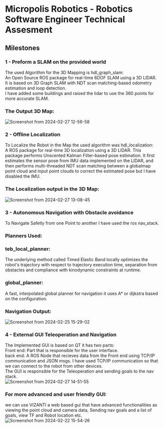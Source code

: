 # Micropolis Robotics - Robotics Software Engineer Technical Assesment

## Milestones

### 1 - Preform a SLAM on the provided world
The used Algorithm for the 3D Mapping is hdl_graph_slam: </br>
An Open Source ROS package for real-time 6DOF SLAM using a 3D LIDAR. It is based on 3D Graph SLAM with NDT scan matching-based odometry estimation and loop detection.</br>
I have added some buildings and raised the lidar to use the 360 points for more accurate SLAM.</br>
### The Output 3D Map:
![Screenshot from 2024-02-27 12-56-58](https://github.com/12ahmed52/RSE_Assessment/assets/52854480/5534e068-ef6b-4754-ae3e-743361833c49)



### 2 - Offline Localization
To Localize the Robot in the Map the used algorithm was hdl_localization: </br>
A ROS package for real-time 3D localization using a 3D LIDAR. This package performs Unscented Kalman Filter-based pose estimation. It first estimates the sensor pose from IMU data implemented on the LIDAR, and then performs multi-threaded NDT scan matching between a globalmap point cloud and input point clouds to correct the estimated pose but I have disabled the IMU. </br>
### The Localization output in the 3D Map:

![Screenshot from 2024-02-27 13-08-45](https://github.com/12ahmed52/RSE_Assessment/assets/52854480/8dffd831-54ef-406f-af08-5420694e7a99)

### 3 - Autonomous Navigation with Obstacle avoidance
To Navigate Safetly from one Point to another I have used the ros nav_stack. </br>
### Planners Used:
### teb_local_planner:
The underlying method called Timed Elastic Band locally optimizes the robot's trajectory with respect to trajectory execution time, separation from obstacles and compliance with kinodynamic constraints at runtime.</br>
### global_planner:
A fast, interpolated global planner for navigation it uses A* or dijkstra based on the configuration.</br>
### Navigation Output:
![Screenshot from 2024-02-25 15-29-02](https://github.com/12ahmed52/RSE_Assessment/assets/52854480/aa8a9d67-bd36-4897-bf3a-c731af51b0d7)


### 4 - External GUI Teleoperation and Navigation
The Implemented GUI is based on QT it has two parts:</br>
Front end: Part that is responsible for the user interface.</br>
back end: A ROS Node that recieves data from the Front end using TCP/IP communication and JSON msgs. I have used TCP/IP communication so that we can connect to the robot from other devices.</br>
The GUI is responsible for the Teleoperation and sending goals to the nav stack.</br>
![Screenshot from 2024-02-27 14-51-55](https://github.com/12ahmed52/RSE_Assessment/assets/52854480/6cef3a99-ebed-4010-a261-2e35215cc9c5)

### For more advanced and user friendly GUI:
we can use VIZANTI a web based gui that have advanced functionalities as viewing the point cloud and camera data, Sending nav goals and a list of goals, view TF and Robot location etc.</br>
![Screenshot from 2024-02-22 15-54-26](https://github.com/12ahmed52/RSE_Assessment/assets/52854480/8044c9a6-64c3-47ee-9552-d5a758925b14)



